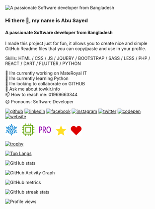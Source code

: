![A passionate Software developer from Bangladesh](https://scontent.fdac38-1.fna.fbcdn.net/v/t1.6435-9/32152973_258807864663021_1359128605384245248_n.jpg?_nc_cat=100&ccb=1-5&_nc_sid=e3f864&_nc_ohc=BV_F_lmVXwIAX8I2QPe&_nc_ht=scontent.fdac38-1.fna&oh=bc732cc03ab66a1ae937de641c186b34&oe=61789CA9)

### Hi there 👋, my name is Abu Sayed
#### A passionate Software developer from Bangladesh


I made this project just for fun, it allows you to create nice and simple GitHub Readme files that you can copy/paste and use in your profile.

Skills: HTML / CSS / JS / JQUERY / BOOTSTRAP / SASS / LESS / PHP / REACT / DART / FLUTTER / PYTHON 

 🔭 I’m currently working on MateRoyal IT <br>
 🌱 I’m currently learning Python <br>
 👯 I’m looking to collaborate on GITHUB <br>
 💬 Ask me about towkir.info <br>
 📫 How to reach me: 01969663344 <br>
 😄 Pronouns: Software Developer 


[<img src='https://cdn.jsdelivr.net/npm/simple-icons@3.0.1/icons/github.svg' alt='github' height='40'>](https://github.com/t0wk1r)  [<img src='https://cdn.jsdelivr.net/npm/simple-icons@3.0.1/icons/linkedin.svg' alt='linkedin' height='40'>](https://www.linkedin.com/in/t0wk1r/)  [<img src='https://cdn.jsdelivr.net/npm/simple-icons@3.0.1/icons/facebook.svg' alt='facebook' height='40'>](https://www.facebook.com/t0wk1r)  [<img src='https://cdn.jsdelivr.net/npm/simple-icons@3.0.1/icons/instagram.svg' alt='instagram' height='40'>](https://www.instagram.com/t0wk1r/)  [<img src='https://cdn.jsdelivr.net/npm/simple-icons@3.0.1/icons/twitter.svg' alt='twitter' height='40'>](https://twitter.com/t0wk1r)  [<img src='https://cdn.jsdelivr.net/npm/simple-icons@3.0.1/icons/codepen.svg' alt='codepen' height='40'>](https://codepen.io/t0wk1r)  [<img src='https://cdn.jsdelivr.net/npm/simple-icons@3.0.1/icons/icloud.svg' alt='website' height='40'>](towkir.info)  

<a href='https://archiveprogram.github.com/'><img src='https://raw.githubusercontent.com/acervenky/animated-github-badges/master/assets/acbadge.gif' width='40' height='40'></a> <a href='https://docs.github.com/en/developers'><img src='https://raw.githubusercontent.com/acervenky/animated-github-badges/master/assets/devbadge.gif' width='40' height='40'></a> <a href='https://github.com/pricing'><img src='https://raw.githubusercontent.com/acervenky/animated-github-badges/master/assets/pro.gif' width='40' height='40'></a> <a href='https://stars.github.com/'><img src='https://raw.githubusercontent.com/acervenky/animated-github-badges/master/assets/starbadge.gif' width='35' height='35'></a> <a href='https://docs.github.com/en/github/supporting-the-open-source-community-with-github-sponsors'><img src='https://raw.githubusercontent.com/acervenky/animated-github-badges/master/assets/sponsorbadge.gif' width='35' height='35'></a> 

[![trophy](https://github-profile-trophy.vercel.app/?username=t0wk1r)](https://github.com/ryo-ma/github-profile-trophy)

[![Top Langs](https://github-readme-stats.vercel.app/api/top-langs/?username=t0wk1r)](https://github.com/anuraghazra/github-readme-stats)

![GitHub stats](https://github-readme-stats.vercel.app/api?username=t0wk1r&show_icons=true&count_private=true)  

![GitHub Activity Graph](https://activity-graph.herokuapp.com/graph?username=t0wk1r)  

![GitHub metrics](https://metrics.lecoq.io/t0wk1r)  

![GitHub streak stats](https://github-readme-streak-stats.herokuapp.com/?user=t0wk1r)  

![Profile views](https://gpvc.arturio.dev/t0wk1r)  
